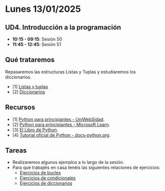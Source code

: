 # Lunes 13/01/2025

## UD4. Introducción a la programación

- **10:15 - 09:15**: Sesión 50
- **11:45 - 12:45**: Sesión 51

## Qué trataremos
Repasaremos las estructuras Listas y Tuplas y estudiaremos los diccionarios.

- [1] [Listas y tuplas](/Documents/UD4/listasYtuplas.pdf)
- [2] [Diccionarios](/Documents/UD4/diccionarios.pdf)


## Recursos
- [1] [Python para principiantes - UniWebSidad](https://uniwebsidad.com/libros/python?from=librosweb).
- [2] [Python para principiantes - Microsoft Learn](https://learn.microsoft.com/es-es/training/paths/beginner-python/?utm_source=chatgpt.com).
- [3] [El Libro de Python](https://ellibrodepython.com/).
- [4] [Tutorial oficial de Python - docs-python.org](https://docs.python.org/es/3.13/tutorial/index.html).

## Tareas
- Realizaremos algunos ejemplos a lo largo de la sesión.
- Para que trabajéis en casa tenéis las siguientes relaciones de ejercicios:
    - [Ejercicios de bucles](/Exercises/UD4/Ejercicios%20Bucles.pdf)
    - [Ejercicios de condicionales](/Exercises/UD4/Ejercicios%20Condicionales.pdf)
    - [Ejercicios de diccionarios](/Exercises/UD4/Ejercicios%20Diccionarios.pdf)



